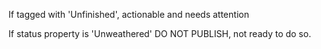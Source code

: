 If tagged with 'Unfinished', actionable and needs attention

If status property is 'Unweathered' DO NOT PUBLISH, not ready to do so. 


